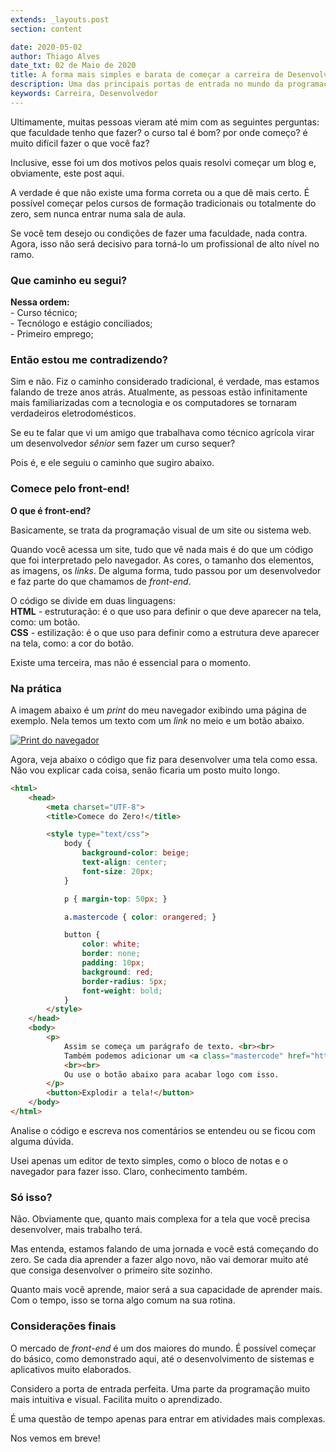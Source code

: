 ```yaml
---
extends: _layouts.post
section: content

date: 2020-05-02
author: Thiago Alves
date_txt: 02 de Maio de 2020
title: A forma mais simples e barata de começar a carreira de Desenvolvedor
description: Uma das principais portas de entrada no mundo da programação. HTML e CSS são as linguagens mais intuitivas do mercado.
keywords: Carreira, Desenvolvedor
---
```


Ultimamente, muitas pessoas vieram até mim com as seguintes perguntas: que faculdade tenho que fazer? o curso tal é bom? por onde começo? é muito difícil fazer o que você faz?

Inclusive, esse foi um dos motivos pelos quais resolvi começar um blog e, obviamente, este post aqui.

A verdade é que não existe uma forma correta ou a que dê mais certo. É possível começar pelos cursos de formação tradicionais ou totalmente do zero, sem nunca entrar numa sala de aula.

Se você tem desejo ou condições de fazer uma faculdade, nada contra. Agora, isso não será decisivo para torná-lo um profissional de alto nível no ramo. 

### Que caminho eu segui? 

**Nessa ordem:**  
    - Curso técnico;  
    - Tecnólogo e estágio conciliados;  
    - Primeiro emprego; 

### Então estou me contradizendo? 

Sim e não. Fiz o caminho considerado tradicional, é verdade, mas estamos falando de treze anos atrás. Atualmente, as pessoas estão infinitamente mais familiarizadas com a tecnologia e os computadores se tornaram verdadeiros eletrodomésticos.

Se eu te falar que vi um amigo que trabalhava como técnico agrícola virar um desenvolvedor _sênior_ sem fazer um curso sequer?

Pois é, e ele seguiu o caminho que sugiro abaixo. 

### Comece pelo front-end!

**O que é front-end?**

Basicamente, se trata da programação visual de um site ou sistema web. 

Quando você acessa um site, tudo que vê nada mais é do que um código que foi interpretado pelo navegador. As cores, o tamanho dos elementos, as imagens, os _links_. De alguma forma, tudo passou por um desenvolvedor e faz parte do que chamamos de _front-end_.

O código se divide em duas linguagens:   
**HTML** - estruturação: é o que uso para definir o que deve aparecer na tela, como: um botão.  
**CSS** - estilização: é o que uso para definir como a estrutura deve aparecer na tela, como: a cor do botão.  

Existe uma terceira, mas não é essencial para o momento.

### Na prática

A imagem abaixo é um _print_ do meu navegador exibindo uma página de exemplo. Nela temos um texto com um _link_ no meio e um botão abaixo.

<a href="/assets/images/post-start-developer-career/example.png" target="_blank" title="Clique para ampliar a imagem">
    <img src="/assets/images/post-start-developer-career/example.png" alt="Print do navegador" />
</a>

Agora, veja abaixo o código que fiz para desenvolver uma tela como essa. Não vou explicar cada coisa, senão ficaria um posto muito longo.

```html
<html>
    <head>
        <meta charset="UTF-8">
        <title>Comece do Zero!</title>

        <style type="text/css">
            body {
                background-color: beige;
                text-align: center;
                font-size: 20px;
            }

            p { margin-top: 50px; }

            a.mastercode { color: orangered; }

            button {
                color: white;
                border: none;
                padding: 10px;
                background: red;
                border-radius: 5px;
                font-weight: bold;
            }
        </style>
    </head>
    <body>
        <p>
            Assim se começa um parágrafo de texto. <br><br>
            Também podemos adicionar um <a class="mastercode" href="https://mastercode.dev">link</a> para você acessar a página inicial.
            <br><br>
            Ou use o botão abaixo para acabar logo com isso.
        </p>
        <button>Explodir a tela!</button>
    </body>
</html>
```

Analise o código e escreva nos comentários se entendeu ou se ficou com alguma dúvida.

Usei apenas um editor de texto simples, como o bloco de notas e o navegador para fazer isso. Claro, conhecimento também.

### Só isso?

Não. Obviamente que, quanto mais complexa for a tela que você precisa desenvolver, mais trabalho terá.

Mas entenda, estamos falando de uma jornada e você está começando do zero. Se cada dia aprender a fazer algo novo, não vai demorar muito até que consiga desenvolver o primeiro site sozinho. 

Quanto mais você aprende, maior será a sua capacidade de aprender mais. Com o tempo, isso se torna algo comum na sua rotina.

### Considerações finais

O mercado de _front-end_ é um dos maiores do mundo. É possível começar do básico, como demonstrado aqui, até o desenvolvimento de sistemas e aplicativos muito elaborados.

Considero a porta de entrada perfeita. Uma parte da programação muito mais intuitiva e visual. Facilita muito o aprendizado. 

É uma questão de tempo apenas para entrar em atividades mais complexas.

Nos vemos em breve!
